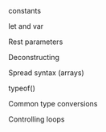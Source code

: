 constants

let and var

Rest parameters

Deconstructing

Spread syntax (arrays)

typeof()

Common type conversions

Controlling loops
